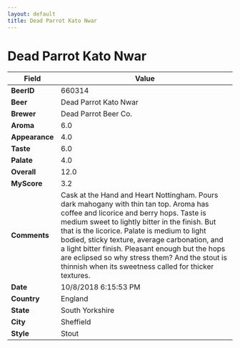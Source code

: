 ```yaml
---
layout: default
title: Dead Parrot Kato Nwar
---
```


# Dead Parrot Kato Nwar

| Field         | Value     |
|---------------|-----------|
| **BeerID** | 660314 |
| **Beer** | Dead Parrot Kato Nwar |
| **Brewer** | Dead Parrot Beer Co. |
| **Aroma** | 6.0 |
| **Appearance** | 4.0 |
| **Taste** | 6.0 |
| **Palate** | 4.0 |
| **Overall** | 12.0 |
| **MyScore** | 3.2 |
| **Comments** | Cask at the Hand and Heart Nottingham. Pours dark mahogany with thin tan top. Aroma has coffee and licorice and berry hops. Taste is medium sweet to lightly bitter in the finish. But that is the licorice. Palate is medium to light bodied, sticky texture, average carbonation, and a light bitter finish. Pleasant enough but the hops are eclipsed so why stress them? And the stout is thinnish when its sweetness called for thicker textures. |
| **Date** | 10/8/2018 6:15:53 PM |
| **Country** | England |
| **State** | South Yorkshire |
| **City** | Sheffield |
| **Style** | Stout |
